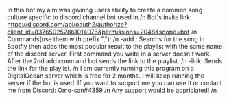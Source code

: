 In this bot my aim was givinng users ability to create a common song culture specific to discord channel bot used in./n
  Bot's invite link: https://discord.com/api/oauth2/authorize?client_id=837650252861014076&permissions=2048&scope=bot /n
  Commands(use them with prefix ","): /n
  -add <song name that user wants to add>: Searchs for the song in Spotfiy then adds the most popular result to the playlist with the same name of the discord server. First command you write in a server doesn't work. After the 2nd add command bot sends the link to the playlist. /n
  -link: Sends the link for the playlist. /n
  I am currently running this program on a DigitalOcean server which is free for 2 months. I will keep running the server if the bot is used. If you want to support me you can use it or contact me from Discord: Omo-san#4359 /n
  Any support would be appriciated! /n
